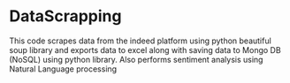 # DataScrapping
This code scrapes data from the indeed platform using python beautiful soup library  and exports data to excel along with saving data to Mongo DB (NoSQL) using python library. Also performs sentiment analysis using Natural Language processing
